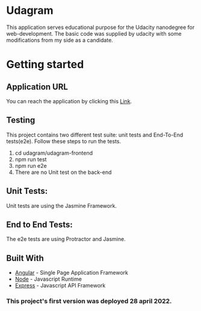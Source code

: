 # Udagram

This application serves educational purpose for the Udacity nanodegree for web-development. The basic code was supplied by udacity with some modifications from my side as a candidate.

# Getting started

## Application URL

You can reach the application by clicking this [Link](http://mahmoudeldinary-udagram.s3-website-us-east-1.amazonaws.com).

## Testing
This project contains two different test suite: unit tests and End-To-End tests(e2e). Follow these steps to run the tests.

1. cd udagram/udagram-frontend
1. npm run test
1. npm run e2e
1. There are no Unit test on the back-end

## Unit Tests:
Unit tests are using the Jasmine Framework.

## End to End Tests:
The e2e tests are using Protractor and Jasmine.

## Built With

- [Angular](https://angular.io/) - Single Page Application Framework
- [Node](https://nodejs.org) - Javascript Runtime
- [Express](https://expressjs.com/) - Javascript API Framework

### This project's first version was deployed 28 april 2022.
